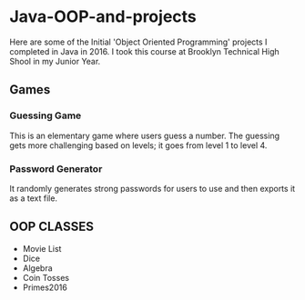 # Java-OOP-and-projects
Here are some of the Initial 'Object Oriented Programming' 
projects I completed in Java in 2016. I took this course at 
Brooklyn Technical High Shool in my Junior Year. 

## Games
### Guessing Game
This is an elementary game where users guess a number. The
guessing gets more challenging based on levels; it goes from
level 1 to level 4. 
### Password Generator 
It randomly generates strong passwords for users to use and 
then exports it as a text file.
## OOP CLASSES
- Movie List
- Dice
- Algebra
- Coin Tosses
- Primes2016
